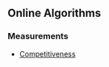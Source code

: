 Online Algorithms
---

### Measurements
- [Competitiveness](https://github.com/hxwang/GreenDC-Summary/blob/master/algorithms/Competitiveness.md)

